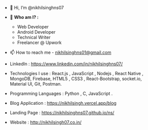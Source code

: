 - 👋 Hi, I’m @nikhilsinghns07

- 👀 **Who am I? :**
  - Web Developer
  - Android Developer
  - Technical Writer 
  - Freelancer @ Upwork

- 📫 How to reach me - nikhilsinghns01@gmail.com

- LinkedIn : https://www.linkedin.com/in/nikhilsinghns07/

- Technologies I use : React.js , JavaScript , Nodejs  , React Native , MongoDB, Firebase,  HTML5 , CSS3 , React-Bootstrap, socket.io, Material UI, Git, Postman.
- Programming Languages : Python , C, JavaScript .

- Blog Application : https://nikhilsingh.vercel.app/blog

- Landing Page : https://nikhilsinghns07.github.io/ns/

-  Website : http://nikhilsingh07.co.in/

<!---
nikhilsinghns07/nikhilsinghns07 is a ✨ special ✨ repository because its `README.md` (this file) appears on your GitHub profile.
You can click the Preview link to take a look at your changes.
--->
